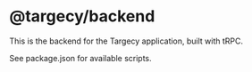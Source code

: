 # @targecy/backend

This is the backend for the Targecy application, built with tRPC.

See package.json for available scripts.

